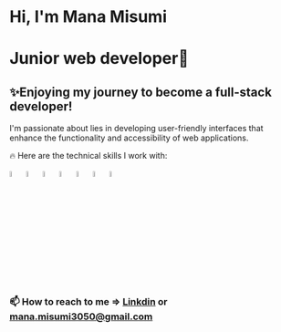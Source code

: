 # Hi, I'm Mana Misumi
# Junior web developer🌱

<h2>✨Enjoying my journey to become a full-stack developer!</h2>
<p>I'm passionate about lies in developing user-friendly interfaces that enhance the functionality and accessibility of web applications.</p>


🔥 Here are the technical skills I work with:
<p>
<img src="https://cdn.jsdelivr.net/gh/devicons/devicon/icons/react/react-original-wordmark.svg" width=5%/>
<img src="https://cdn.jsdelivr.net/gh/devicons/devicon/icons/javascript/javascript-original.svg" width=5%/>
<img src="https://cdn.jsdelivr.net/gh/devicons/devicon/icons/html5/html5-original-wordmark.svg" width=5%/>
<img src="https://cdn.jsdelivr.net/gh/devicons/devicon/icons/css3/css3-original-wordmark.svg" width=5%/>
<img src="https://cdn.jsdelivr.net/gh/devicons/devicon/icons/tailwindcss/tailwindcss-plain.svg" width=5%/>                 
<img src="https://cdn.jsdelivr.net/gh/devicons/devicon/icons/express/express-original.svg" width=5%/>
<img src="https://cdn.jsdelivr.net/gh/devicons/devicon/icons/mongodb/mongodb-original-wordmark.svg" width=5%/>          
</p>


 ### 📫 How to reach to me => [Linkdin](https://www.linkedin.com/in/mana-misumi-291276262/) or mana.misumi3050@gmail.com
